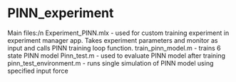 # PINN_experiment
Main files:/n
Experiment_PINN.mlx - used for custom training experiment in experiment manager app. Takes experiment parameters and monitor as input and calls PINN training loop function.
train_pinn_model.m - trains 6 state PINN model
Pinn_test.m - used to evaluate PINN model after training
pinn_test_environment.m - runs single simulation of PINN model using specified input force
